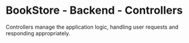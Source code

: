 # BookStore - Backend - Controllers
Controllers manage the application logic, handling user requests and responding appropriately.